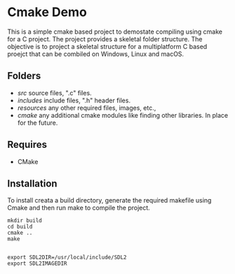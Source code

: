 # Cmake Demo

This is a simple cmake based project to demostate compiling using cmake for a C project. The project provides a skeletal folder structure. The objective is to project a skeletal structure for a multiplatform C based proejct that can be combiled on Windows, Linux and macOS.

## Folders
- _src_ source files, ".c" files.
- _includes_ include files, ".h" header files.
- _resources_ any other required files, images, etc.,
- _cmake_ any additional cmake modules like finding other libraries. In place for the future.

## Requires

- CMake

## Installation

To install creata a build directory, generate the required makefile using Cmake and then run make to compile the project.

    mkdir build
    cd build
    cmake ..
    make


    export SDL2DIR=/usr/local/include/SDL2
    export SDL2IMAGEDIR